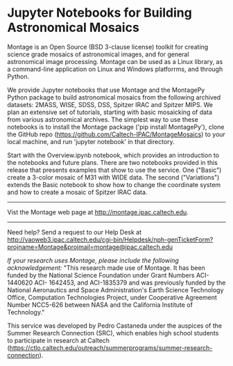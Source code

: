 Jupyter Notebooks for Building Astronomical Mosaics 
===================================================

Montage  is an Open Source (BSD 3-clause license) toolkit for creating science grade mosaics of astronomical images, and for general astronomical image processing.  Montage can be used as a Linux library, as a command-line application on Linux and Windows platforrms, and through Python.

We provide Jupyter notebooks that use Montage and the MontagePy Python package to build astronomical mosaics from the following archived datasets: 2MASS, WISE, SDSS, DSS, Spitzer IRAC and Spitzer MIPS.  We plan an extensive set of tutorials, starting with basic mosaicking of data from various astronomical archives. The simplest way to use these notebooks is to install the Montage package ('pip install MontagePy'), clone the GitHub repo (https://github.com/Caltech-IPAC/MontageMosaics) to your local machine, and run 'jupyter notebook' in that directory.  

Start with the Overview.ipynb notebook, which provides an introduction to the notebooks and future plans. There are two notebooks provided in this release that presents examples that show to use the service. One ("Basic") create a 3-color mosaic of M31 with WIDE data. The second ("Variations") extends the Basic notebook to show how to change the coordinate system and how to create a mosaic of Spitzer IRAC data.

-------------------------------------------------------------

Vist the Montage web page at http://montage.ipac.caltech.edu. 

-------------------------------------------------------------

Need help? Send a request to our Help Desk at http://vaoweb3.ipac.caltech.edu/cgi-bin/Helpdesk/nph-genTicketForm?projname=Montage&projmail=montage@ipac.caltech.edu

 *If your research uses Montage, please include the following acknowledgement:* "This research made use of Montage. It has been funded by the National Science  Foundation under Grant Numbers ACI-1440620 ACI- 1642453, and ACI-1835379 and was previously funded by  the National Aeronautics and Space Administration's Earth Science  Technology Office, Computation Technologies Project, under Cooperative  Agreement Number NCC5-626 between NASA and the California Institute of  Technology."

This service was developed by Pedro Castaneda under the auspices of the Summer Research Connection (SRC), which enables high school students to participate in research at Caltech
(https://ctlo.caltech.edu/outreach/summerprograms/summer-research-connection).



